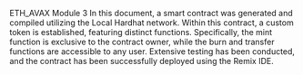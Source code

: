 ETH_AVAX Module 3
In this document, a smart contract was generated and compiled utilizing the Local Hardhat network. 
Within this contract, a custom token is established, featuring distinct functions.
Specifically, the mint function is exclusive to the contract owner, while the burn and transfer functions are accessible to any user. 
Extensive testing has been conducted, and the contract has been successfully deployed using the Remix IDE.
